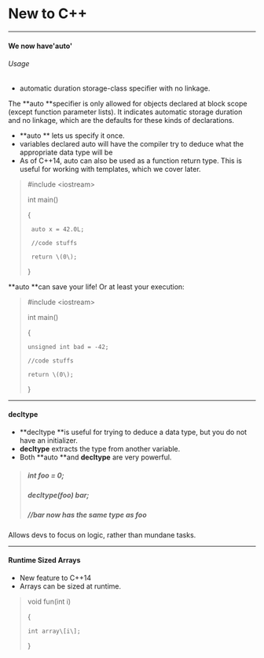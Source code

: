 # New to C++

---

#### **We now have'auto'**

###### Usage

* automatic duration storage-class specifier with no linkage.

The **auto **specifier is only allowed for objects declared at block scope \(except function parameter lists\). It indicates automatic storage duration and no linkage, which are the defaults for these kinds of declarations.

* **auto ** lets us specify it once.
* variables declared auto will have the compiler try to deduce what the appropriate data type will be
* As of C++14, auto can also be used as a function return type. This is useful for working with templates, which we cover later.

> \#include &lt;iostream&gt;
>
> int main\(\)
>
> {
>
> ```
>  auto x = 42.0L;
>
>  //code stuffs
>
>  return \(0\);
> ```
>
> }

**auto **can save your life! Or at least your execution:

> \#include &lt;iostream&gt;
>
> int main\(\)
>
> {
>
> ```
> unsigned int bad = -42;
>
> //code stuffs
>
> return \(0\);
> ```
>
> }

---

#### decltype

* **decltype **is useful for trying to deduce a data type, but you do not have an initializer.
* **decltype** extracts the type from another variable.
* Both **auto **and **decltype** are very powerful.

> ##### int foo = 0;
>
> ##### decltype\(foo\) bar;
>
> ##### //bar now has the same type as foo

Allows devs to focus on logic, rather than mundane tasks.

---

#### Runtime Sized Arrays

* New feature to C++14
* Arrays can be sized at runtime.

> void fun\(int i\)
>
> {
>
>     int array\[i\];
>
> }



